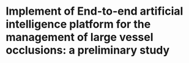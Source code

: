 # Implement of End-to-end artificial intelligence platform for the management of large vessel occlusions: a preliminary study
